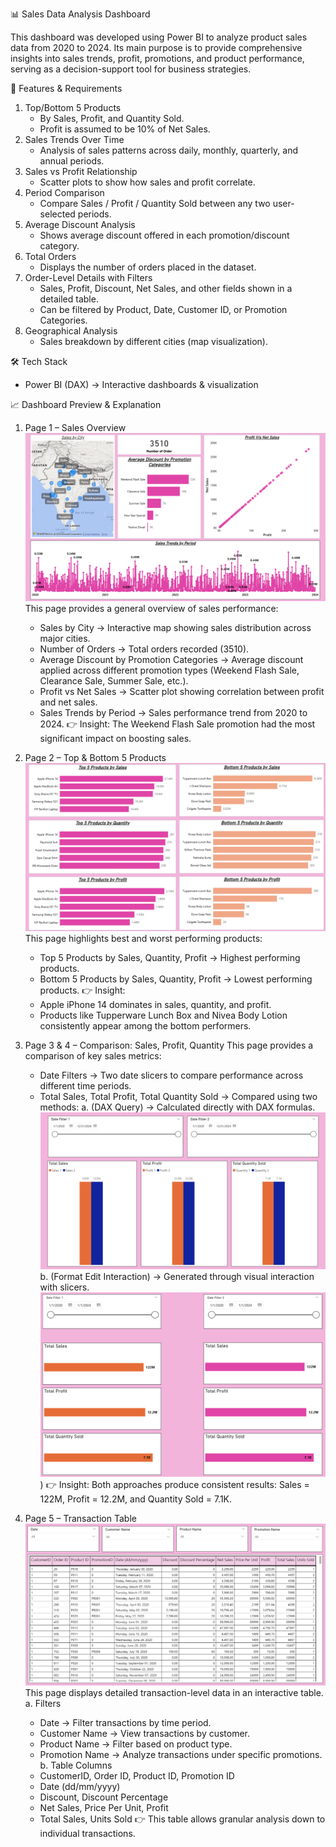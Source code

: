 📊 Sales Data Analysis Dashboard

This dashboard was developed using Power BI to analyze product sales data from 2020 to 2024. Its main purpose is to provide comprehensive 
insights into sales trends, profit, promotions, and product performance, serving as a decision-support tool for business strategies.

🚀 Features & Requirements

1. Top/Bottom 5 Products
   - By Sales, Profit, and Quantity Sold.
   - Profit is assumed to be 10% of Net Sales.
2. Sales Trends Over Time
   - Analysis of sales patterns across daily, monthly, quarterly, and annual periods.
3. Sales vs Profit Relationship
   - Scatter plots to show how sales and profit correlate.
4. Period Comparison
   - Compare Sales / Profit / Quantity Sold between any two user-selected periods.
5. Average Discount Analysis
   - Shows average discount offered in each promotion/discount category.
6. Total Orders
   - Displays the number of orders placed in the dataset.
7. Order-Level Details with Filters
   - Sales, Profit, Discount, Net Sales, and other fields shown in a detailed table.
   - Can be filtered by Product, Date, Customer ID, or Promotion Categories.
8. Geographical Analysis
   - Sales breakdown by different cities (map visualization).

🛠️ Tech Stack
- Power BI (DAX) → Interactive dashboards & visualization

📈 Dashboard Preview & Explanation
1. Page 1 – Sales Overview
   ![Sales Overview](./Overview.png)
   This page provides a general overview of sales performance:
   - Sales by City → Interactive map showing sales distribution across major cities.
   - Number of Orders → Total orders recorded (3510).
   - Average Discount by Promotion Categories → Average discount applied across different promotion types (Weekend Flash Sale, Clearance Sale, Summer Sale, etc.).
   - Profit vs Net Sales → Scatter plot showing correlation between profit and net sales.
   - Sales Trends by Period → Sales performance trend from 2020 to 2024.
   👉 Insight: The Weekend Flash Sale promotion had the most significant impact on boosting sales.

2. Page 2 – Top & Bottom 5 Products
   ![Top & Bottom 5 Products](./Top_Bottom%205%20Analysis.png)
   This page highlights best and worst performing products:
   - Top 5 Products by Sales, Quantity, Profit → Highest performing products.
   - Bottom 5 Products by Sales, Quantity, Profit → Lowest performing products.
   👉 Insight:
   - Apple iPhone 14 dominates in sales, quantity, and profit.
   - Products like Tupperware Lunch Box and Nivea Body Lotion consistently appear among the bottom performers.

4. Page 3 & 4 – Comparison: Sales, Profit, Quantity
   This page provides a comparison of key sales metrics:
   - Date Filters → Two date slicers to compare performance across different time periods.
   - Total Sales, Total Profit, Total Quantity Sold → Compared using two methods:
     a. (DAX Query) → Calculated directly with DAX formulas.
        ![Comparison: Sales, Profit, Quantity](./Comparison%20Sales_Profit_Qty.png)
     b. (Format Edit Interaction) → Generated through visual interaction with slicers.
        ![Comparison: Sales, Profit, Quantity](./Comparison%20Sales_Profit_Qty2.png))
   👉 Insight: Both approaches produce consistent results: Sales = 122M, Profit = 12.2M, and Quantity Sold = 7.1K.

6. Page 5 – Transaction Table
   ![Transaction Table](./Table%20visual.png)
   This page displays detailed transaction-level data in an interactive table.
   a. Filters
     - Date → Filter transactions by time period.
     - Customer Name → View transactions by customer.
     - Product Name → Filter based on product type.
     - Promotion Name → Analyze transactions under specific promotions.
   b. Table Columns
     - CustomerID, Order ID, Product ID, Promotion ID
     - Date (dd/mm/yyyy)
     - Discount, Discount Percentage
     - Net Sales, Price Per Unit, Profit
     - Total Sales, Units Sold
   👉 This table allows granular analysis down to individual transactions.
